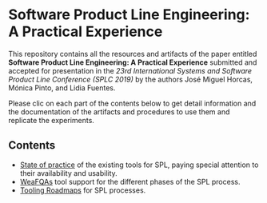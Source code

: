 # Software Product Line Engineering: A Practical Experience
This repository contains all the resources and artifacts of the paper entitled **Software Product Line Engineering: A Practical Experience** submitted and accepted for presentation in the *23rd International Systems and Software Product Line Conference (SPLC 2019)* by the authors José Miguel Horcas, Mónica Pinto, and Lidia Fuentes.

Please clic on each part of the contents below to get detail information and the documentation of the artifacts and procedures to use them and replicate the experiments.

## Contents
* [State of practice](state-of-practice/) of the existing tools for SPL, paying special attention to their availability and usability.
* [WeaFQAs](WeaFQAs/) tool support for the different phases of the SPL process.
* [Tooling Roadmaps](roadmaps/) for SPL processes.
